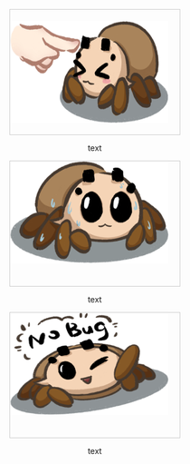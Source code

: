 <ul>
    <li style="list-style: none;
            margin-right: 30px;
            display: inline-block;">
        <div style="width: 300px;
            height: 220px;
            border: 1px solid #ccc;"
        >
            <img style="
            width: 280px;
            height: 180px;
            margin-top: 20px;
          " src="../../img/icons/icons/2.png"/>
        </div>
        <p align='center'>text</p>
    </li>
    <li style="list-style: none;
            margin-right: 30px;
            display: inline-block;">
        <div style="
            width: 300px;
            height: 220px;
            border: 1px solid #ccc;
        "
        >
            <img style="
            width: 280px;
            height: 180px;
          " src="../../img/icons/icons/1.png"/>
        </div>
        <p align='center'>text</p>
    </li>
    <li style="list-style: none;
            margin-right: 30px;
            display: inline-block;">
        <div style="width: 300px;
            height: 220px;
            border: 1px solid #ccc;">
            <img style="
            width: 280px;
            height: 180px;
          " src="../../img/icons/icons/3.png"/>
        </div>
        <p align='center'>text</p>
    </li>
</ul>